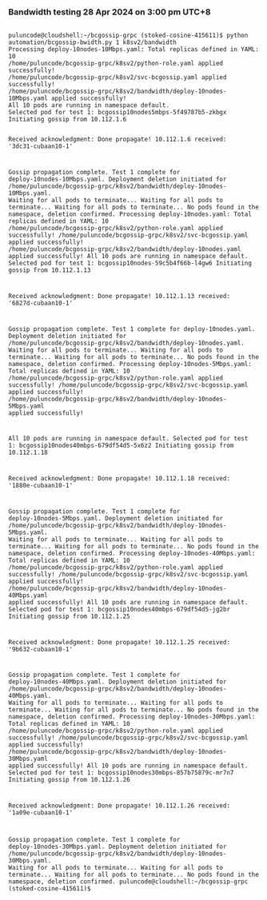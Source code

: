 
### Bandwidth testing 28 Apr 2024 on 3:00 pm UTC+8

<code>
puluncode@cloudshell:~/bcgossip-grpc (stoked-cosine-415611)$ python automation/bcgossip-bwidth.py 1 k8sv2/bandwidth
Processing deploy-10nodes-10Mbps.yaml: Total replicas defined in YAML: 10
/home/puluncode/bcgossip-grpc/k8sv2/python-role.yaml applied successfully!
/home/puluncode/bcgossip-grpc/k8sv2/svc-bcgossip.yaml applied successfully!
/home/puluncode/bcgossip-grpc/k8sv2/bandwidth/deploy-10nodes-10Mbps.yaml applied successfully!
All 10 pods are running in namespace default.
Selected pod for test 1: bcgossip10nodes5mbps-5f49787b5-zkbgx
Initiating gossip from 10.112.1.6

Received acknowledgment: Done propagate! 10.112.1.6 received: '3dc31-cubaan10-1'

Gossip propagation complete.
Test 1 complete for deploy-10nodes-10Mbps.yaml.
Deployment deletion initiated for /home/puluncode/bcgossip-grpc/k8sv2/bandwidth/deploy-10nodes-10Mbps.yaml.
Waiting for all pods to terminate...
Waiting for all pods to terminate...
Waiting for all pods to terminate...
No pods found in the namespace, deletion confirmed.
Processing deploy-10nodes.yaml: Total replicas defined in YAML: 10
/home/puluncode/bcgossip-grpc/k8sv2/python-role.yaml applied successfully!
/home/puluncode/bcgossip-grpc/k8sv2/svc-bcgossip.yaml applied successfully!
/home/puluncode/bcgossip-grpc/k8sv2/bandwidth/deploy-10nodes.yaml applied successfully!
All 10 pods are running in namespace default.
Selected pod for test 1: bcgossip10nodes-59c5b4f66b-l4gw6
Initiating gossip from 10.112.1.13

Received acknowledgment: Done propagate! 10.112.1.13 received: '6827d-cubaan10-1'

Gossip propagation complete.
Test 1 complete for deploy-10nodes.yaml.
Deployment deletion initiated for /home/puluncode/bcgossip-grpc/k8sv2/bandwidth/deploy-10nodes.yaml.
Waiting for all pods to terminate...
Waiting for all pods to terminate...
Waiting for all pods to terminate...
No pods found in the namespace, deletion confirmed.
Processing deploy-10nodes-5Mbps.yaml: Total replicas defined in YAML: 10
/home/puluncode/bcgossip-grpc/k8sv2/python-role.yaml applied successfully!
/home/puluncode/bcgossip-grpc/k8sv2/svc-bcgossip.yaml applied successfully!
/home/puluncode/bcgossip-grpc/k8sv2/bandwidth/deploy-10nodes-5Mbps.yaml applied successfully!

All 10 pods are running in namespace default.
Selected pod for test 1: bcgossip10nodes40mbps-679df54d5-5x6z2
Initiating gossip from 10.112.1.18

Received acknowledgment: Done propagate! 10.112.1.18 received: '1880e-cubaan10-1'

Gossip propagation complete.
Test 1 complete for deploy-10nodes-5Mbps.yaml.
Deployment deletion initiated for /home/puluncode/bcgossip-grpc/k8sv2/bandwidth/deploy-10nodes-5Mbps.yaml.
Waiting for all pods to terminate...
Waiting for all pods to terminate...
Waiting for all pods to terminate...
No pods found in the namespace, deletion confirmed.
Processing deploy-10nodes-40Mbps.yaml: Total replicas defined in YAML: 10
/home/puluncode/bcgossip-grpc/k8sv2/python-role.yaml applied successfully!
/home/puluncode/bcgossip-grpc/k8sv2/svc-bcgossip.yaml applied successfully!
/home/puluncode/bcgossip-grpc/k8sv2/bandwidth/deploy-10nodes-40Mbps.yaml applied successfully!
All 10 pods are running in namespace default.
Selected pod for test 1: bcgossip10nodes40mbps-679df54d5-jg2br
Initiating gossip from 10.112.1.25

Received acknowledgment: Done propagate! 10.112.1.25 received: '9b632-cubaan10-1'

Gossip propagation complete.
Test 1 complete for deploy-10nodes-40Mbps.yaml.
Deployment deletion initiated for /home/puluncode/bcgossip-grpc/k8sv2/bandwidth/deploy-10nodes-40Mbps.yaml.
Waiting for all pods to terminate...
Waiting for all pods to terminate...
Waiting for all pods to terminate...
No pods found in the namespace, deletion confirmed.
Processing deploy-10nodes-30Mbps.yaml: Total replicas defined in YAML: 10
/home/puluncode/bcgossip-grpc/k8sv2/python-role.yaml applied successfully!
/home/puluncode/bcgossip-grpc/k8sv2/svc-bcgossip.yaml applied successfully!
/home/puluncode/bcgossip-grpc/k8sv2/bandwidth/deploy-10nodes-30Mbps.yaml applied successfully!
All 10 pods are running in namespace default.
Selected pod for test 1: bcgossip10nodes30mbps-857b75879c-mr7n7
Initiating gossip from 10.112.1.26

Received acknowledgment: Done propagate! 10.112.1.26 received: '1a09e-cubaan10-1'

Gossip propagation complete.
Test 1 complete for deploy-10nodes-30Mbps.yaml.
Deployment deletion initiated for /home/puluncode/bcgossip-grpc/k8sv2/bandwidth/deploy-10nodes-30Mbps.yaml.
Waiting for all pods to terminate...
Waiting for all pods to terminate...
Waiting for all pods to terminate...
No pods found in the namespace, deletion confirmed.
puluncode@cloudshell:~/bcgossip-grpc (stoked-cosine-415611)$ 
</code>